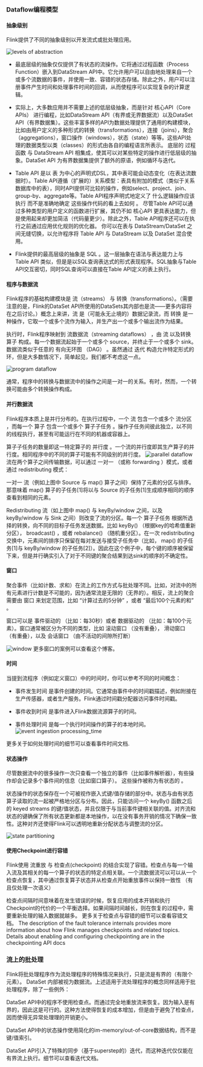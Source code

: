 ### Dataflow编程模型

#### 抽象级别
Flink提供了不同的抽象级别以开发流式或批处理应用。

![levels of abstraction](https://ci.apache.org/projects/flink/flink-docs-release-1.6/fig/levels_of_abstraction.svg)

* 最底层级的抽象仅仅提供了有状态的流操作。它将通过过程函数（Process Function）嵌入到DataStream API中。它允许用户可以自由地处理来自一个或多个流数据的事件，并使用一致、容错的状态存储。除此之外，用户可以注册事件产生时间和处理事件时间的回调，从而使程序可以实现复杂的计算逻辑。

* 实际上，大多数应用并不需要上述的低层级抽象，而是针对 核心API（Core APIs） 进行编程，比如DataStream API（有界或无界数据流）以及DataSet API（有界数据集）。这些丰富多样的API为数据处理提供了通用的构建模块，比如由用户定义的多种形式的转换（transformations），连接（joins），聚合（aggregations），窗口操作（windows），状态（state）等等。这些API处理的数据类型以类（classes）的形式由各自的编程语言所表示。
底层的 过程函数 与 DataStream API 相集成，使其可以对某些特定的操作进行低层级的抽象。DataSet API 为有界数据集提供了额外的原语，例如循环与迭代。
* Table API 是以 表 为中心的声明式DSL，其中表可能会动态变化（在表达流数据时）。Table API遵循（扩展的）关系模型：表具有附加的模式（类似于关系数据库中的表），同时API提供可比较的操作，例如select、project、join、group-by、aggregate等。Table API程序声明式地定义了 什么逻辑操作应该执行 而不是准确地确定 这些操作代码的看上去如何 。 尽管Table API可以通过多种类型的用户定义的函数进行扩展，其仍不如 核心API 更具表达能力，但是使用起来却更加简洁（代码量更少）。除此之外，Table API程序还可以在执行之前通过应用优化规则的优化器。
你可以在表与 DataStream/DataSet 之间无缝切换，以允许程序将 Table API 与 DataStream 以及 DataSet 混合使用。
* Flink提供的最高层级的抽象是 SQL 。这一层抽象在语法与表达能力上与 Table API 类似，但是是以SQL查询表达式的形式表现程序。SQL抽象与Table API交互密切，同时SQL查询可以直接在Table API定义的表上执行。

#### 程序与数据流
Flink程序的基础构建模块是 流（streams） 与 转换（transformations）。（需要注意的是，Flink的DataSet API所使用的DataSets其内部也是流——更多内容将在之后讨论。）概念上来讲，流 是（可能永无止境的）数据记录流，而 转换 是一种操作，它取一个或多个流作为输入，并生产出一个或多个输出流作为结果。

执行时，Flink程序映射到 流数据流（streaming dataflows） ，由 流 以及转换 算子 构成。每一个数据流起始于一个或多个 source，并终止于一个或多个 sink。数据流类似于任意的 有向无环图 （DAG） 。虽然通过 迭代 构造允许特定形式的环，但是大多数情况下，简单起见，我们都不考虑这一点。

![program dataflow](https://ci.apache.org/projects/flink/flink-docs-release-1.6/fig/program_dataflow.svg)

通常，程序中的转换与数据流中的操作之间是一对一的关系。有时，然而，一个转换可能由多个转换操作构成。

#### 并行数据流
Flink程序本质上是并行分布的。在执行过程中，一个 流 包含一个或多个 流分区 ，而每一个 算子 包含一个或多个 算子子任务 。操作子任务间彼此独立，以不同的线程执行，甚至有可能运行在不同的机器或容器上。

算子子任务的数量即这一特定算子的 并行度 。一个流的并行度即其生产算子的并行度。相同程序中的不同的算子可能有不同级别的并行度。
![parallel dataflow](https://ci.apache.org/projects/flink/flink-docs-release-1.6/fig/parallel_dataflow.svg)
流在两个算子之间传输数据，可以通过 一对一 （或称 forwarding ）模式，或者通过 redistributing 模式：

一对一 流（例如上图中 Source 与 map() 算子之间）保持了元素的分区与排序。那意味着 map() 算子的子任务[1]将以与 Source 的子任务[1]生成顺序相同的顺序查看到相同的元素。

Redistributing 流（如上图中 map() 与 keyBy/window 之间，以及 keyBy/window 与 Sink 之间）则改变了流的分区。每一个 算子子任务 根据所选择的转换，向不同的目标子任务发送数据。比如 keyBy() （根据key的哈希值重新分区）， broadcast() ，或者 rebalance() （随机重分区）。在一次 redistributing 交换中，元素间的排序只保留在每对发送与接受子任务中（比如， map() 的子任务[1]与 keyBy/window 的子任务[2]）。因此在这个例子中，每个键的顺序被保留下来，但是并行确实引入了对于不同键的聚合结果到达sink的顺序的不确定性。

#### 窗口
聚合事件（比如计数、求和）在流上的工作方式与批处理不同。比如，对流中的所有元素进行计数是不可能的，因为通常流是无限的（无界的）。相反，流上的聚合需要由 窗口 来划定范围，比如 “计算过去的5分钟” ，或者 “最后100个元素的和” 。

窗口可以是 事件驱动的 （比如：每30秒）或者 数据驱动的 （比如：每100个元素）。窗口通常被区分为不同的类型，比如 滚动窗口 （没有重叠）， 滑动窗口 （有重叠），以及 会话窗口 （由不活动的间隙所打断）

![window](https://ci.apache.org/projects/flink/flink-docs-release-1.6/fig/windows.svg)
更多窗口的案例可以查看这个博客。

#### 时间
当提到流程序（例如定义窗口）中的时间时，你可以参考不同的时间概念：

* 事件发生时间 是事件创建的时间。它通常由事件中的时间戳描述，例如附接在生产传感器，或者生产服务。Flink通过时间戳分配器访问事件时间戳。

* 事件收到时间 是事件进入Flink数据流源算子的时间。

* 事件处理时间 是每一个执行时间操作的算子的本地时间。
![event ingestion processing_time](https://ci.apache.org/projects/flink/flink-docs-release-1.6/fig/event_ingestion_processing_time.svg)

更多关于如何处理时间的细节可以查看事件时间文档.

#### 状态操作
尽管数据流中的很多操作一次只查看一个独立的事件（比如事件解析器），有些操作却会记录多个事件间的信息（比如窗口算子）。 这些操作被称为有状态的 。

状态操作的状态保存在一个可被视作嵌入式键/值存储的部分中。状态与由有状态算子读取的流一起被严格地分区与分布。因此，只能访问一个 keyBy() 函数之后的 keyed streams 的键/值状态，并且仅限于与当前事件键相关联的值。对齐流和状态的键确保了所有状态更新都是本地操作，以在没有事务开销的情况下确保一致性。这种对齐还使得Flink可以透明地重新分配状态与调整流的分区。

![state partitioning](
https://ci.apache.org/projects/flink/flink-docs-release-1.6/fig/state_partitioning.svg)

#### 使用Checkpoint进行容错
Flink使用 流重放 与 检查点(checkpoint) 的结合实现了容错。检查点与每一个输入流及其相关的每一个算子的状态的特定点相关联。一个流数据流可以可以从一个检查点恢复，其中通过恢复算子状态并从检查点开始重放事件以保持一致性 （有且仅处理一次语义）

检查点间隔时间意味着在发生错误的时候，恢复应用的成本开销和执行Checkpoint的代价的一个平衡选择。如果间隔时间越长，则在恢复的过程中，需要重新处理的输入数据就越多。
更多关于检查点与容错的细节可以查看容错文档。
The description of the fault tolerance internals provides more information about how Flink manages checkpoints and related topics. Details about enabling and configuring checkpointing are in the checkpointing API docs

### 流上的批处理
Flink将批处理程序作为流处理程序的特殊情况来执行，只是流是有界的（有限个元素）。 DataSet 内部被视为数据流。上述适用于流处理程序的概念同样适用于批处理程序，除了一些例外：

DataSet API中的程序不使用检查点。而通过完全地重放流来恢复。因为输入是有界的，因此这是可行的。这种方法使得恢复的成本增加，但是由于避免了检查点，因而使得无异常处理理的开销更小。

DataSet API中的状态操作使用简化的im-memory/out-of-core数据结构，而不是键/值索引。

DataSet API引入了特殊的同步（基于superstep的）迭代，而这种迭代仅仅能在有界流上执行。细节可以查看迭代文档。